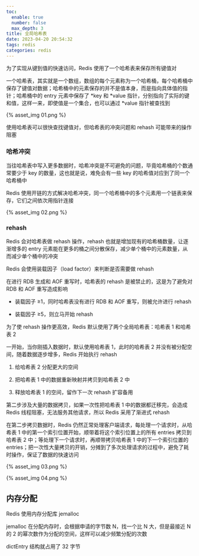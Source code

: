 ```yaml
---
toc:
  enable: true
  number: false
  max_depth: 3
title: 全局哈希表
date: 2023-04-20 20:54:32
tags: redis
categories: redis
---
```


为了实现从键到值的快速访问，Redis 使用了一个哈希表来保存所有键值对

一个哈希表，其实就是一个数组，数组的每个元素称为一个哈希桶，每个哈希桶中保存了键值对数据；哈希桶中的元素保存的并不是值本身，而是指向具体值的指针；哈希桶中的 entry 元素中保存了 *key 和 *value 指针，分别指向了实际的键和值，这样一来，即使值是一个集合，也可以通过 *value 指针被查找到

{% asset_img 01.png %}

使用哈希表可以很快查找键值对，但哈希表的冲突问题和 rehash 可能带来的操作阻塞

### 哈希冲突

当往哈希表中写入更多数据时，哈希冲突是不可避免的问题，毕竟哈希桶的个数通常要少于 key 的数量，这也就是说，难免会有一些 key 的哈希值对应到了同一个哈希桶中

Redis 使用开链的方式解决哈希冲突，同一个哈希桶中的多个元素用一个链表来保存，它们之间依次用指针连接

{% asset_img 02.png %}

### rehash

Redis 会对哈希表做 rehash 操作，rehash 也就是增加现有的哈希桶数量，让逐渐增多的 entry 元素能在更多的桶之间分散保存，减少单个桶中的元素数量，从而减少单个桶中的冲突

Redis 会使用装载因子（load factor）来判断是否需要做 rehash

在进行 RDB 生成和 AOF 重写时，哈希表的 rehash 是被禁止的，这是为了避免对 RDB 和 AOF 重写造成影响

- 装载因子 ≥1，同时哈希表没有进行 RDB 和 AOF 重写，则被允许进行 rehash

- 装载因子 ≥5，则立马开始 rehash

为了使 rehash 操作更高效，Redis 默认使用了两个全局哈希表：哈希表 1 和哈希表 2

一开始，当你刚插入数据时，默认使用哈希表 1，此时的哈希表 2 并没有被分配空间，随着数据逐步增多，Redis 开始执行 rehash

1. 给哈希表 2 分配更大的空间

2. 把哈希表 1 中的数据重新映射并拷贝到哈希表 2 中

3. 释放哈希表 1 的空间，留作下一次 rehash 扩容备用

第二步涉及大量的数据拷贝，如果一次性把哈希表 1 中的数据都迁移完，会造成 Redis 线程阻塞，无法服务其他请求，所以 Redis 采用了渐进式 rehash

在第二步拷贝数据时，Redis 仍然正常处理客户端请求，每处理一个请求时，从哈希表 1 中的第一个索引位置开始，顺带着将这个索引位置上的所有 entries 拷贝到哈希表 2 中；等处理下一个请求时，再顺带拷贝哈希表 1 中的下一个索引位置的 entries；把一次性大量拷贝的开销，分摊到了多次处理请求的过程中，避免了耗时操作，保证了数据的快速访问

{% asset_img 03.png %}

{% asset_img 04.png %}

## 内存分配

Redis 使用内存分配库 jemalloc

jemalloc 在分配内存时，会根据申请的字节数 N，找一个比 N 大，但是最接近 N 的 2 的幂次数作为分配的空间，这样可以减少频繁分配的次数

dictEntry 结构就占用了 32 字节